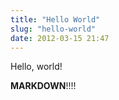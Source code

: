 ```yaml
---
title: "Hello World"
slug: "hello-world"
date: 2012-03-15 21:47
---
```


Hello, world!

**MARKDOWN**!!!!
